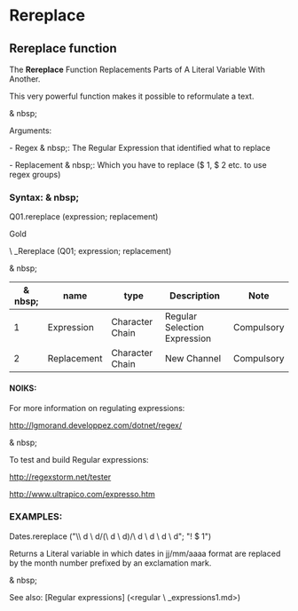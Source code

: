 # Rereplace

## Rereplace function

The **Rereplace** Function Replacements Parts of A Literal Variable With Another.

This very powerful function makes it possible to reformulate a text.

& nbsp;

Arguments:

\- Regex & nbsp;: The Regular Expression that identified what to replace

\- Replacement & nbsp;: Which you have to replace ($ 1, $ 2 etc. to use regex groups)

### Syntax: & nbsp;

Q01.rereplace (expression; replacement)

Gold

\ _Rereplace (Q01; expression; replacement)

& nbsp;

| & nbsp; | **name** | **type** | **Description** | **Note** |
| --- | --- | --- | --- | --- |
| &#49; | Expression | Character Chain | Regular Selection Expression | Compulsory |
| &#50; | Replacement | Character Chain | New Channel | Compulsory |

#### NOIKS:

For more information on regulating expressions:

http://lgmorand.developpez.com/dotnet/regex/

& nbsp;

To test and build Regular expressions:

http://regexstorm.net/tester

http://www.ultrapico.com/expresso.htm

### EXAMPLES:

Dates.rereplace ("\\\ d \\ d/(\\ d \\ d)/\\ d \\ d \\ d \\ d"; "\! $ 1")

Returns a Literal variable in which dates in jj/mm/aaaa format are replaced by the month number prefixed by an exclamation mark.

& nbsp;

See also: [Regular expressions] (<regular \ _expressions1.md>)